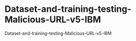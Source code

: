 # Dataset-and-training-testing-Malicious-URL-v5-IBM
Dataset-and-training-testing-Malicious-URL-v5-IBM
